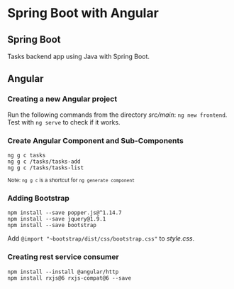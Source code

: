# Spring Boot with Angular

## Spring Boot

Tasks backend app using Java with Spring Boot.

## Angular

### Creating a new Angular project
Run the following commands from the directory *src/main*: `ng new frontend`. <br>
Test with `ng serve` to check if it works.

### Create Angular Component and Sub-Components
```
ng g c tasks
ng g c /tasks/tasks-add
ng g c /tasks/tasks-list
```
<small>Note: `ng g c` is a shortcut for `ng generate component`</small>

### Adding Bootstrap

```
npm install --save popper.js@^1.14.7
npm install --save jquery@1.9.1
npm install --save bootstrap
```

Add `@import "~bootstrap/dist/css/bootstrap.css"` to *style.css*.


### Creating rest service consumer
```
npm install --install @angular/http
npm install rxjs@6 rxjs-compat@6 --save
```